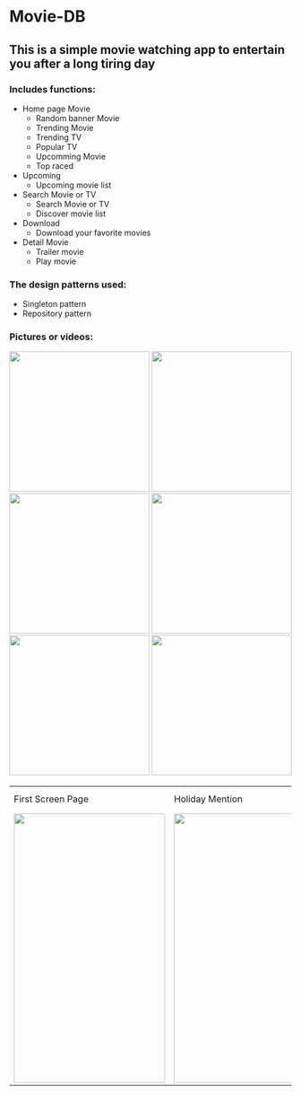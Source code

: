 # Movie-DB
## This is a simple movie watching app to entertain you after a long tiring day
### Includes functions:
- Home page Movie
    + Random banner Movie
    + Trending Movie
    + Trending TV
    + Popular TV
    + Upcomming Movie
    + Top raced
- Upcoming
    + Upcoming movie list
- Search Movie or TV
    + Search Movie or TV
    + Discover movie list
- Download
    + Download your favorite movies
- Detail Movie 
    + Trailer movie
    + Play movie

### The design patterns used: 
- Singleton pattern
- Repository pattern

### Pictures or videos:
<img src = "https://user-images.githubusercontent.com/56188558/217025914-677d6be4-d7d9-476f-9171-31a84b3deae2.png" width="250"> 
<img src = "https://user-images.githubusercontent.com/56188558/217026132-56eec3da-a352-419f-b316-15645d1941a8.png" width="250"> 
<img src = "https://user-images.githubusercontent.com/56188558/217027104-02e0004e-cbd9-453b-bc74-41c79de97a53.png" width="250"> 
<img src = "https://user-images.githubusercontent.com/56188558/217026237-d1fdbfee-715a-4a4c-8498-b6abf9eefa18.png" width="250"> 
<img src = "https://user-images.githubusercontent.com/56188558/217026283-5c0c29bb-67a3-4d1f-99f4-abe3b9065c08.png" width="250"> 
<img src = "https://user-images.githubusercontent.com/56188558/217026351-17cf704b-422c-42f6-8815-56b9f7510f2c.png" width="250"> 

<table>
  <tr>
    <td>First Screen Page</td>
     <td>Holiday Mention</td>
     <td>Present day in purple and selected day in pink</td>
  </tr>
  <tr>
    <td><img src="screenshots/Screenshot_1582745092.png" width=270 height=480></td>
    <td><img src="screenshots/Screenshot_1582745125.png" width=270 height=480></td>
    <td><img src="screenshots/Screenshot_1582745139.png" width=270 height=480></td>
  </tr>
 </table>







